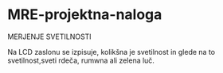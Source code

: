 # MRE-projektna-naloga
MERJENJE SVETILNOSTI


Na LCD zaslonu se izpisuje, kolikšna je svetilnost in glede na to svetilnost,sveti rdeča, rumwna ali zelena luč.
